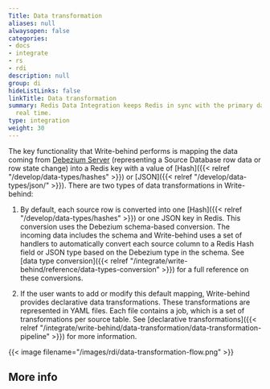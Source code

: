 ```yaml
---
Title: Data transformation
aliases: null
alwaysopen: false
categories:
- docs
- integrate
- rs
- rdi
description: null
group: di
hideListLinks: false
linkTitle: Data transformation
summary: Redis Data Integration keeps Redis in sync with the primary database in near
  real time.
type: integration
weight: 30
---
```


The key functionality that Write-behind performs is mapping the data coming from [Debezium Server](https://debezium.io/documentation/reference/stable/operations/debezium-server.html) (representing a Source Database row data or row state change) into a Redis key with a value of [Hash]({{< relref "/develop/data-types/hashes" >}}) or [JSON]({{< relref "/develop/data-types/json/" >}}).
There are two types of data transformations in Write-behind:

1. By default, each source row is converted into one [Hash]({{< relref "/develop/data-types/hashes" >}}) or one JSON key in Redis.
  This conversion uses the Debezium schema-based conversion. The incoming data includes the schema and Write-behind uses a set of handlers to automatically convert each source column to a Redis Hash field or JSON type based on the Debezium type in the schema. See
  [data type conversion]({{< relref "/integrate/write-behind/reference/data-types-conversion" >}})
  for a full reference on these conversions.

1. If the user wants to add or modify this default mapping, Write-behind provides declarative data transformations. These transformations are represented in YAML files. Each file contains a job, which is a set of transformations per source table. See
[declarative transformations]({{< relref "/integrate/write-behind/data-transformation/data-transformation-pipeline" >}}) for more information.

{{< image filename="/images/rdi/data-transformation-flow.png" >}}

## More info

